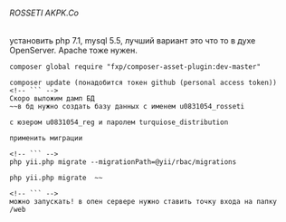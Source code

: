 ###### ROSSETI AKPK.Co

установить php 7.1, mysql 5.5, лучший вариант это что то в духе OpenServer. Apache тоже нужен.  

```
composer global require "fxp/composer-asset-plugin:dev-master"  

composer update (понадобится токен github (personal access token))
<!-- ``` -->
Скоро выложим дамп БД
~~в бд нужно создать базу данных с именем u0831054_rosseti  

с юзером u0831054_reg и паролем turquiose_distribution  

применить миграции  

<!-- ``` -->
php yii.php migrate --migrationPath=@yii/rbac/migrations  

php yii.php migrate  ~~

<!-- ``` -->
можно запускать! в опен сервере нужно ставить точку входа на папку /web  